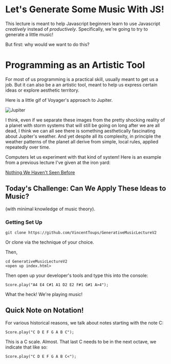 Let's Generate Some Music With JS!
==================================

This lecture is meant to help Javascript beginners learn to use
Javascript _creatively_ instead of _productively_. Specifically, we're
going to try to generate a little music!

But first: why would we want to do this?

Programming as an Artistic Tool
===============================

For most of us programming is a practical skill, usually meant to get
us a job. But it can also be a an artistic tool, meant to help us
express certain ideas or explore aesthetic territory.

Here is a little gif of Voyager's approach to Jupiter.

![Jupiter](https://vincenttoups.github.io/ux-iron-yard/jupiter-approach.gif)

I think, even if we separate these images from the pretty shocking
reality of a planet with storm systems that will still be going on
long after we are all dead, I think we can all see there is something
aesthetically fascinating about Jupiter's weather. And yet despite all
its complexity, in principle the weather patterns of the planet all
derive from simple, local rules, applied repeatedly over time. 

Computers let us experiment with that kind of system! Here is an
example from a previous lecture I've given at the iron yard:

[Nothing We Haven't Seen Before](https://vincenttoups.github.io/ux-iron-yard/)

Today's Challenge: Can We Apply These Ideas to Music?
-----------------------------------------------------
(with minimal knowledge of music theory).

### Getting Set Up

    git clone https://github.com/VincentToups/GenerativeMusicLectureV2
    
Or clone via the technique of your choice. 

Then, 

    cd GenerativeMusicLectureV2 
    <open up index.html>
    
Then open up your developer's tools and type this into the console:

    Score.play("A4 E4 C#1 A1 D2 E2 F#1 G#1 A>4");
    
What the heck! We're playing music!

Quick Note on Notation!
-----------------------

For various historical reasons, we talk about notes starting with the
note C:

    Score.play("C D E F G A B C");
    
This is a C scale. Almost. That last C needs to be in the next octave,
we indicate that like so:

    Score.play("C D E F G A B C<");
    

   
